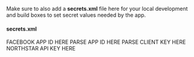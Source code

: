 Make sure to also add a __secrets.xml__ file here for your local development and build boxes to set
secret values needed by the app.

 #### secrets.xml
 <resources>
     <string name="facebook_app_id">FACEBOOK APP ID HERE</string>
     <string name="parse_app_id">PARSE APP ID HERE</string>
     <string name="parse_client_key">PARSE CLIENT KEY HERE</string>
     <string name="api_key">NORTHSTAR API KEY HERE</string>
 </resources>